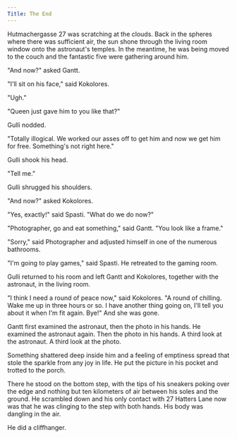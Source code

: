 ```yaml
---
Title: The End
---
```


Hutmachergasse 27 was scratching at the clouds. Back in the spheres where there was sufficient air, the sun shone through the living room window onto the astronaut's temples. In the meantime, he was being moved to the couch and the fantastic five were gathering around him.

"And now?" asked Gantt.

"I'll sit on his face," said Kokolores.

"Ugh."

"Queen just gave him to you like that?"

Gulli nodded.

"Totally illogical. We worked our asses off to get him and now we get him for free. Something's not right here."

Gulli shook his head.

"Tell me."

Gulli shrugged his shoulders.

"And now?" asked Kokolores.

"Yes, exactly!" said Spasti. "What do we do now?"

"Photographer, go and eat something," said Gantt. "You look like a frame."

"Sorry," said Photographer and adjusted himself in one of the numerous bathrooms.

"I'm going to play games," said Spasti. He retreated to the gaming room.

Gulli returned to his room and left Gantt and Kokolores, together with the astronaut, in the living room.

"I think I need a round of peace now," said Kokolores. "A round of chilling. Wake me up in three hours or so. I have another thing going on, I'll tell you about it when I'm fit again. Bye!" And she was gone.

Gantt first examined the astronaut, then the photo in his hands. He examined the astronaut again. Then the photo in his hands. A third look at the astronaut. A third look at the photo.

Something shattered deep inside him and a feeling of emptiness spread that stole the sparkle from any joy in life. He put the picture in his pocket and trotted to the porch. 

There he stood on the bottom step, with the tips of his sneakers poking over the edge and nothing but ten kilometers of air between his soles and the ground. He scrambled down and his only contact with 27 Hatters Lane now was that he was clinging to the step with both hands. His body was dangling in the air.

He did a cliffhanger.